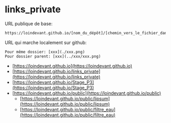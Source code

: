 # links_private

URL publique de base:

```
https://loindevant.github.io/[nom_du_dépôt]/[chemin_vers_le_fichier_dans_le_dépôt]
```

URL qui marche localement sur github:

```
Pour même dossier: [xxx](./xxx.png)
Pour dossier parent: [xxx](../xxx/xxx.png)
```

- [https://loindevant.github.io](https://loindevant.github.io)
- [https://loindevant.github.io/links_private](https://loindevant.github.io/links_private)
- [https://loindevant.github.io/Stage_P3](https://loindevant.github.io/Stage_P3)
- [https://loindevant.github.io/public](https://loindevant.github.io/public)
	- [https://loindevant.github.io/public/lipsum](https://loindevant.github.io/public/lipsum)
	- [https://loindevant.github.io/public/filtre_eau](https://loindevant.github.io/public/filtre_eau)